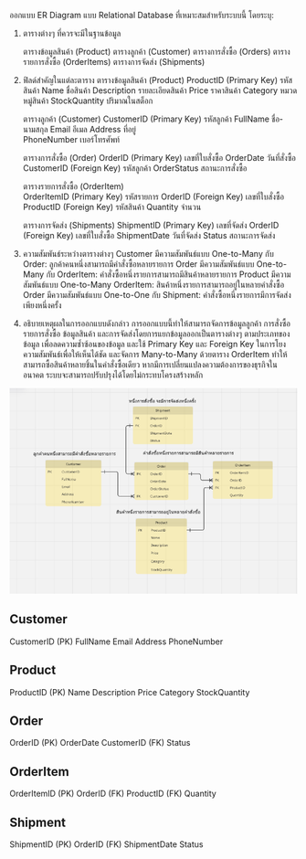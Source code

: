 ออกแบบ ER Diagram แบบ Relational Database ที่เหมาะสมสำหรับระบบนี้ โดยระบุ:
1. ตารางต่างๆ ที่ควรจะมีในฐานข้อมูล

    ตารางข้อมูลสินค้า (Product)
    ตารางลูกค้า (Customer)
    ตารางการสั่งซื้อ (Orders)
    ตารางรายการสั่งซื้อ (OrderItems)
    ตารางการจัดส่ง (Shipments)

2. ฟิลด์สำคัญในแต่ละตาราง
    ตารางข้อมูลสินค้า (Product)
        ProductID (Primary Key)  รหัสสินค้า
        Name                     ชื่อสินค้า
        Description              รายละเอียดสินค้า
        Price	                 ราคาสินค้า
        Category	             หมวดหมู่สินค้า
        StockQuantity            ปริมาณในสต็อก

    ตารางลูกค้า (Customer)
        CustomerID (Primary Key)  รหัสลูกค้า 
        FullName                  ชื่อ-นามสกุล
        Email                     อีเมล
        Address                   ที่อยู่  
        PhoneNumber               เบอร์โทรศัพท์

    ตารางการสั่งซื้อ (Order)
        OrderID (Primary Key)     เลขที่ใบสั่งซื้อ
        OrderDate                 วันที่สั่งซื้อ
        CustomerID (Foreign Key)  รหัสลูกค้า 
        OrderStatus               สถานะการสั่งซื้อ

    ตารางรายการสั่งซื้อ (OrderItem)     
        OrderItemID (Primary Key) รหัสรายการ
        OrderID (Foreign Key)     เลขที่ใบสั่งซื้อ  
        ProductID (Foreign Key)   รหัสสินค้า
        Quantity                  จำนวน

    ตารางการจัดส่ง (Shipments)
        ShipmentID (Primary Key)  เลขที่จัดส่ง
        OrderID (Foreign Key)     เลขที่ใบสั่งซื้อ
        ShipmentDate              วันที่จัดส่ง
        Status                    สถานะการจัดส่ง

3. ความสัมพันธ์ระหว่างตารางต่างๆ
Customer มีความสัมพันธ์แบบ One-to-Many กับ Order: ลูกค้าคนหนึ่งสามารถมีคำสั่งซื้อหลายรายการ
Order มีความสัมพันธ์แบบ One-to-Many กับ OrderItem: คำสั่งซื้อหนึ่งรายการสามารถมีสินค้าหลายรายการ
Product  มีความสัมพันธ์แบบ One-to-Many OrderItem: สินค้าหนึ่งรายการสามารถอยู่ในหลายคำสั่งซื้อ
Order มีความสัมพันธ์แบบ One-to-One กับ Shipment: คำสั่งซื้อหนึ่งรายการมีการจัดส่งเพียงหนึ่งครั้ง

4. อธิบายเหตุผลในการออกแบบดังกล่าว
    การออกแบบนี้ทำให้สามารถจัดการข้อมูลลูกค้า การสั่งซื้อ รายการสั่งซื้อ  ข้อมูลสินค้า และการจัดส่งโดยการแยกข้อมูลออกเป็นตารางต่างๆ ตามประเภทของข้อมูล เพื่อลดความซ้ำซ้อนของข้อมูล  และใช้ Primary Key และ Foreign Key ในการโยงความสัมพันธ์เพื่อให้เห็นได้ชัด และจัดการ Many-to-Many ด้วยตาราง OrderItem ทำให้สามารถซื้อสินค้าหลายชิ้นในคำสั่งซื้อเดียว หากมีการเปลี่ยนแปลงความต้องการของธุรกิจในอนาคต ระบบจะสามารถปรับปรุงได้โดยไม่กระทบโครงสร้างหลัก


![alt text](image.png)

Customer
---------
CustomerID (PK)
FullName
Email
Address
PhoneNumber

Product
--------
ProductID (PK)
Name
Description
Price
Category
StockQuantity

Order
------
OrderID (PK)
OrderDate
CustomerID (FK)
Status

OrderItem
----------
OrderItemID (PK)
OrderID (FK)
ProductID (FK)
Quantity

Shipment
---------
ShipmentID (PK)
OrderID (FK)
ShipmentDate
Status

